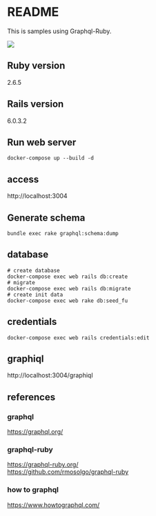 # README

This is samples using Graphql-Ruby.

![](https://github.com/ham0215/graphql_samples/workflows/Ruby/badge.svg)

## Ruby version

2.6.5

## Rails version

6.0.3.2

## Run web server

```
docker-compose up --build -d
```

## access
http://localhost:3004


## Generate schema

```
bundle exec rake graphql:schema:dump
```

## database

```
# create database
docker-compose exec web rails db:create
# migrate
docker-compose exec web rails db:migrate
# create init data
docker-compose exec web rake db:seed_fu
```

## credentials

```
docker-compose exec web rails credentials:edit
```

## graphiql

http://localhost:3004/graphiql

## references
### graphql
https://graphql.org/

### graphql-ruby
https://graphql-ruby.org/  
https://github.com/rmosolgo/graphql-ruby

### how to graphql
https://www.howtographql.com/
